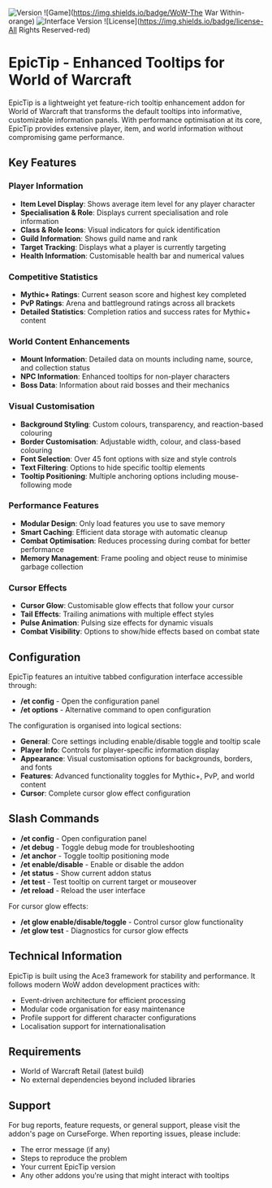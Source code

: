 ![Version](https://img.shields.io/badge/version-30.08.25.20-blue) ![Game](https://img.shields.io/badge/WoW-The War Within-orange) ![Interface Version](https://img.shields.io/badge/Version-11.2-brightgreen) ![License](https://img.shields.io/badge/license-All Rights Reserved-red)

# EpicTip - Enhanced Tooltips for World of Warcraft

EpicTip is a lightweight yet feature-rich tooltip enhancement addon for World of Warcraft that transforms the default tooltips into informative, customizable information panels. With performance optimisation at its core, EpicTip provides extensive player, item, and world information without compromising game performance.

## Key Features

### Player Information

*   **Item Level Display**: Shows average item level for any player character
*   **Specialisation & Role**: Displays current specialisation and role information
*   **Class & Role Icons**: Visual indicators for quick identification
*   **Guild Information**: Shows guild name and rank
*   **Target Tracking**: Displays what a player is currently targeting
*   **Health Information**: Customisable health bar and numerical values

### Competitive Statistics

*   **Mythic+ Ratings**: Current season score and highest key completed
*   **PvP Ratings**: Arena and battleground ratings across all brackets
*   **Detailed Statistics**: Completion ratios and success rates for Mythic+ content

### World Content Enhancements

*   **Mount Information**: Detailed data on mounts including name, source, and collection status
*   **NPC Information**: Enhanced tooltips for non-player characters
*   **Boss Data**: Information about raid bosses and their mechanics

### Visual Customisation

*   **Background Styling**: Custom colours, transparency, and reaction-based colouring
*   **Border Customisation**: Adjustable width, colour, and class-based colouring
*   **Font Selection**: Over 45 font options with size and style controls
*   **Text Filtering**: Options to hide specific tooltip elements
*   **Tooltip Positioning**: Multiple anchoring options including mouse-following mode

### Performance Features

*   **Modular Design**: Only load features you use to save memory
*   **Smart Caching**: Efficient data storage with automatic cleanup
*   **Combat Optimisation**: Reduces processing during combat for better performance
*   **Memory Management**: Frame pooling and object reuse to minimise garbage collection

### Cursor Effects

*   **Cursor Glow**: Customisable glow effects that follow your cursor
*   **Tail Effects**: Trailing animations with multiple effect styles
*   **Pulse Animation**: Pulsing size effects for dynamic visuals
*   **Combat Visibility**: Options to show/hide effects based on combat state

## Configuration

EpicTip features an intuitive tabbed configuration interface accessible through:

*   **/et config** - Open the configuration panel
*   **/et options** - Alternative command to open configuration

The configuration is organised into logical sections:

*   **General**: Core settings including enable/disable toggle and tooltip scale
*   **Player Info**: Controls for player-specific information display
*   **Appearance**: Visual customisation options for backgrounds, borders, and fonts
*   **Features**: Advanced functionality toggles for Mythic+, PvP, and world content
*   **Cursor**: Complete cursor glow effect configuration

## Slash Commands

*   **/et config** - Open configuration panel
*   **/et debug** - Toggle debug mode for troubleshooting
*   **/et anchor** - Toggle tooltip positioning mode
*   **/et enable/disable** - Enable or disable the addon
*   **/et status** - Show current addon status
*   **/et test** - Test tooltip on current target or mouseover
*   **/et reload** - Reload the user interface

For cursor glow effects:

*   **/et glow enable/disable/toggle** - Control cursor glow functionality
*   **/et glow test** - Diagnostics for cursor glow effects

## Technical Information

EpicTip is built using the Ace3 framework for stability and performance. It follows modern WoW addon development practices with:

*   Event-driven architecture for efficient processing
*   Modular code organisation for easy maintenance
*   Profile support for different character configurations
*   Localisation support for internationalisation

## Requirements

*   World of Warcraft Retail (latest build)
*   No external dependencies beyond included libraries

## Support

For bug reports, feature requests, or general support, please visit the addon's page on CurseForge. When reporting issues, please include:

*   The error message (if any)
*   Steps to reproduce the problem
*   Your current EpicTip version
*   Any other addons you're using that might interact with tooltips
